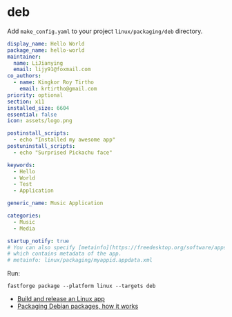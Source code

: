 # deb

Add `make_config.yaml` to your project `linux/packaging/deb` directory.

```yaml
display_name: Hello World
package_name: hello-world
maintainer:
  name: LiJianying
  email: lijy91@foxmail.com
co_authors:
  - name: Kingkor Roy Tirtho
    email: krtirtho@gmail.com
priority: optional
section: x11
installed_size: 6604
essential: false
icon: assets/logo.png

postinstall_scripts:
  - echo "Installed my awesome app"
postuninstall_scripts:
  - echo "Surprised Pickachu face"

keywords:
  - Hello
  - World
  - Test
  - Application

generic_name: Music Application

categories:
  - Music
  - Media

startup_notify: true
# You can also specify [metainfo](https://freedesktop.org/software/appstream/docs/chap-Quickstart.html) file
# which contains metadata of the app.
# metainfo: linux/packaging/myappid.appdata.xml
```

Run:

```
fastforge package --platform linux --targets deb
```

- [Build and release an Linux app](https://docs.flutter.dev/deployment/linux)
- [Packaging Debian packages, how it works](https://www.debian.org/doc/manuals/packaging-tutorial/packaging-tutorial.en.pdf)
